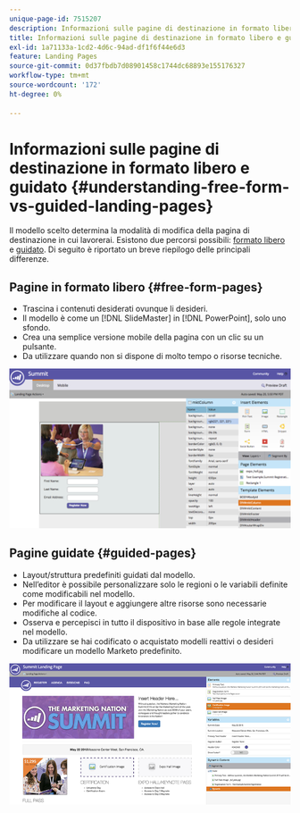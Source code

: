 ```yaml
---
unique-page-id: 7515207
description: Informazioni sulle pagine di destinazione in formato libero e guidato - Documenti Marketo - Documentazione del prodotto
title: Informazioni sulle pagine di destinazione in formato libero e guidato
exl-id: 1a71133a-1cd2-4d6c-94ad-df1f6f44e6d3
feature: Landing Pages
source-git-commit: 0d37fbdb7d08901458c1744dc68893e155176327
workflow-type: tm+mt
source-wordcount: '172'
ht-degree: 0%

---
```


# Informazioni sulle pagine di destinazione in formato libero e guidato {#understanding-free-form-vs-guided-landing-pages}

Il modello scelto determina la modalità di modifica della pagina di destinazione in cui lavorerai. Esistono due percorsi possibili: [formato libero](/help/marketo/product-docs/demand-generation/landing-pages/free-form-landing-pages/create-a-free-form-landing-page.md) e [guidato](/help/marketo/product-docs/demand-generation/landing-pages/guided-landing-pages/create-a-guided-landing-page.md). Di seguito è riportato un breve riepilogo delle principali differenze.

## Pagine in formato libero {#free-form-pages}

* Trascina i contenuti desiderati ovunque li desideri.
* Il modello è come un [!DNL SlideMaster] in [!DNL PowerPoint], solo uno sfondo.
* Crea una semplice versione mobile della pagina con un clic su un pulsante.
* Da utilizzare quando non si dispone di molto tempo o risorse tecniche.

![](assets/image2015-5-20-17-3a50-3a53.png)

## Pagine guidate {#guided-pages}

* Layout/struttura predefiniti guidati dal modello.
* Nell’editor è possibile personalizzare solo le regioni o le variabili definite come modificabili nel modello.
* Per modificare il layout e aggiungere altre risorse sono necessarie modifiche al codice.
* Osserva e percepisci in tutto il dispositivo in base alle regole integrate nel modello.
* Da utilizzare se hai codificato o acquistato modelli reattivi o desideri modificare un modello Marketo predefinito.

![](assets/two-1.png)
